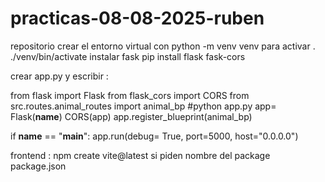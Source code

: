 # practicas-08-08-2025-ruben

repositorio
crear el entorno virtual con python -m venv venv
para activar
. ./venv/bin/activate
instalar fask
pip install flask fask-cors

crear app.py
y escribir :

from flask import Flask
from flask_cors import CORS
from src.routes.animal_routes import animal_bp
#python app.py
app= Flask(__name__)
CORS(app)
app.register_blueprint(animal_bp)

if  __name__ == "__main__":
    app.run(debug= True, port=5000, host="0.0.0.0")




frontend :
npm create vite@latest
si piden nombre del package 
package.json
